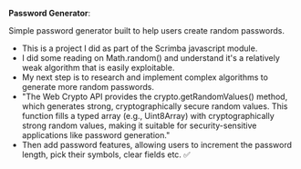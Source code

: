 **Password Generator**:

Simple password generator built to help users create random passwords. 

- This is a project I did as part of the Scrimba javascript module.
- I did some reading on Math.random() and understand it's a relatively weak algorithm that is easily exploitable.
- My next step is to research and implement complex algorithms to generate more random passwords.
-  "The Web Crypto API provides the crypto.getRandomValues() method, which generates strong, cryptographically secure random values. This function fills a typed array (e.g.,                   Uint8Array) with cryptographically strong random values, making it suitable for security-sensitive applications like password generation."
- Then add password features, allowing users to increment the password length, pick their symbols, clear fields etc. ✅
